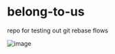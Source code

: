 # belong-to-us
repo for testing out git rebase flows

![image](https://user-images.githubusercontent.com/760104/109708861-8d717800-7b61-11eb-8cb0-9e3254b8b23e.png)
